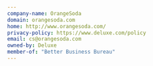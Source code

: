 ```yaml
---
company-name: OrangeSoda
domain: orangesoda.com
home: http://www.orangesoda.com/
privacy-policy: https://www.deluxe.com/policy
email: cs@orangesoda.com
owned-by: Deluxe
member-of: "Better Business Bureau"
---
```




